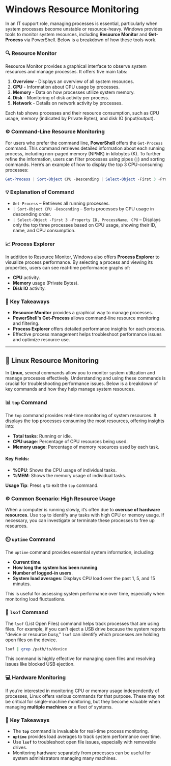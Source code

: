 # **Windows Resource Monitoring**

In an IT support role, managing processes is essential, particularly when system processes become unstable or resource-heavy. Windows provides tools to monitor system resources, including **Resource Monitor** and **Get-Process** via PowerShell. Below is a breakdown of how these tools work.

### 🔍 **Resource Monitor**

Resource Monitor provides a graphical interface to observe system resources and manage processes. It offers five main tabs:

1. **Overview** - Displays an overview of all system resources.
2. **CPU** - Information about CPU usage by processes.
3. **Memory** - Data on how processes utilize system memory.
4. **Disk** - Monitoring of disk activity per process.
5. **Network** - Details on network activity by processes.

Each tab shows processes and their resource consumption, such as CPU usage, memory (indicated by Private Bytes), and disk IO (input/output).

### ⚙️ **Command-Line Resource Monitoring**

For users who prefer the command line, **PowerShell** offers the `Get-Process` command. This command retrieves detailed information about each running process, including non-paged memory (NPMK) in kilobytes (K). To further refine the information, users can filter processes using pipes (`|`) and sorting commands. Here’s an example of how to display the top 3 CPU-consuming processes:

```powershell
Get-Process | Sort-Object CPU -Descending | Select-Object -First 3 -Property ID, ProcessName, CPU
```

### 💡 **Explanation of Command**

- `Get-Process` – Retrieves all running processes.
- `| Sort-Object CPU -Descending` – Sorts processes by CPU usage in descending order.
- `| Select-Object -First 3 -Property ID, ProcessName, CPU` – Displays only the top three processes based on CPU usage, showing their ID, name, and CPU consumption.

### 📈 **Process Explorer**

In addition to Resource Monitor, Windows also offers **Process Explorer** to visualize process performance. By selecting a process and viewing its properties, users can see real-time performance graphs of:

- **CPU** activity.
- **Memory** usage (Private Bytes).
- **Disk IO** activity.

### 🧠 **Key Takeaways**

- **Resource Monitor** provides a graphical way to manage processes.
- **PowerShell's Get-Process** allows command-line resource monitoring and filtering.
- **Process Explorer** offers detailed performance insights for each process.
- Effective process management helps troubleshoot performance issues and optimize resource use.

--- 

## 🐧 **Linux Resource Monitoring**

In **Linux**, several commands allow you to monitor system utilization and manage processes effectively. Understanding and using these commands is crucial for troubleshooting performance issues. Below is a breakdown of key commands and how they help manage system resources.

### 📊 **`top` Command**

The `top` command provides real-time monitoring of system resources. It displays the top processes consuming the most resources, offering insights into:

- **Total tasks**: Running or idle.
- **CPU usage**: Percentage of CPU resources being used.
- **Memory usage**: Percentage of memory resources used by each task.

#### Key Fields:
- **%CPU**: Shows the CPU usage of individual tasks.
- **%MEM**: Shows the memory usage of individual tasks.

**Usage Tip**: Press `q` to exit the `top` command.

### ⚙️ **Common Scenario: High Resource Usage**

When a computer is running slowly, it’s often due to **overuse of hardware resources**. Use `top` to identify any tasks with high CPU or memory usage. If necessary, you can investigate or terminate these processes to free up resources.

### ⏲️ **`uptime` Command**

The `uptime` command provides essential system information, including:

- **Current time**.
- **How long the system has been running**.
- **Number of logged-in users**.
- **System load averages**: Displays CPU load over the past 1, 5, and 15 minutes.

This is useful for assessing system performance over time, especially when monitoring load fluctuations.

### 📂 **`lsof` Command**

The `lsof` (List Open Files) command helps track processes that are using files. For example, if you can’t eject a USB drive because the system reports "device or resource busy," `lsof` can identify which processes are holding open files on the device.

```bash
lsof | grep /path/to/device
```

This command is highly effective for managing open files and resolving issues like blocked USB ejection.

### 💻 **Hardware Monitoring**

If you’re interested in monitoring CPU or memory usage independently of processes, Linux offers various commands for that purpose. These may not be critical for single-machine monitoring, but they become valuable when managing **multiple machines** or a fleet of systems.

### 🧠 **Key Takeaways**

- The **`top`** command is invaluable for real-time process monitoring.
- **`uptime`** provides load averages to track system performance over time.
- Use **`lsof`** to troubleshoot open file issues, especially with removable drives.
- Monitoring hardware separately from processes can be useful for system administrators managing many machines.
